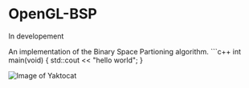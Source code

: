 # OpenGL-BSP
In developement

An implementation of the Binary Space Partioning algorithm.
    ```c++
    int main(void)
    {
      std::cout << "hello world";
    }

![Image of Yaktocat](https://octodex.github.com/images/yaktocat.png)

